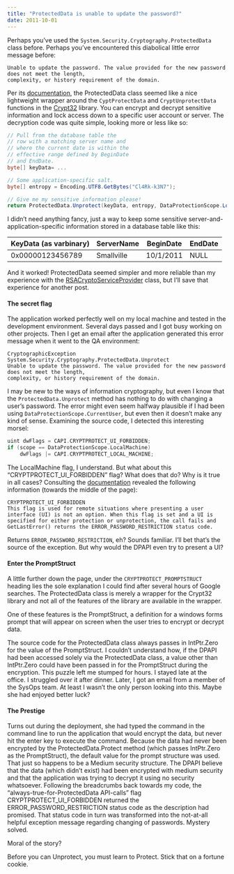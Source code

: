 ```yaml
---
title: "ProtectedData is unable to update the password?"
date: 2011-10-01
---
```


Perhaps you’ve used the `System.Security.Cryptography.ProtectedData` class before. Perhaps you’ve encountered this diabolical little error message before:

```
Unable to update the password. The value provided for the new password does not meet the length,
complexity, or history requirement of the domain.
```

Per its [documentation](http://msdn.microsoft.com/en-us/library/system.security.cryptography.protecteddata.aspx), the ProtectedData class seemed like a nice lightweight wrapper around the `CyptProtectData` and `CryptUnprotectData`
functions in the [Crypt32](http://msdn.microsoft.com/en-us/library/aa380252%28v=VS.85%29.aspx#data_encryption_and_decryption_functions) library. You can encrypt and decrypt sensitive information and lock access down to a specific user account or server. The decryption code was quite simple, looking more or less like so:

```cs
// Pull from the database table the
// row with a matching server name and
// where the current date is within the
// effective range defined by BeginDate
// and EndDate.
byte[] keyData= ...

// Some application-specific salt.
byte[] entropy = Encoding.UTF8.GetBytes("Cl4Rk-k3N7");

// Give me my sensitive information please!
return ProtectedData.Unprotect(keyData, entropy, DataProtectionScope.LocalMachine);
```

I didn’t need anything fancy, just a way to keep some sensitive server-and-application-specific information stored in a database table like this:

<table>
    <thead>
        <tr>
            <th>KeyData (as varbinary)</th><th>ServerName</th><th>BeginDate</th><th>EndDate</th>
        </tr>
    </thead>
    <tbody>
        <tr>
            <td>0x00000123456789</td><td>Smallville</td><td>10/1/2011</td><td>NULL</td>
        </tr>
    </tbody>
</table>

And it worked! ProtectedData seemed simpler and more reliable than my experience with the [RSACryptoServiceProvider](http://msdn.microsoft.com/en-us/library/system.security.cryptography.rsacryptoserviceprovider.aspx) class, but I’ll save that experience for another post.

#### The secret flag

The application worked perfectly well on my local machine and tested in the development environment. Several days passed and I got busy working on other projects. Then I get an email after the application generated this error message when it went to the QA environment:

```
CryptographicException
System.Security.Cryptography.ProtectedData.Unprotect
Unable to update the password. The value provided for the new password does not meet the length,
complexity, or history requirement of the domain.
```

I may be new to the ways of information cryptography, but even I know that the `ProtectedData.Unprotect` method has nothing to do with changing a user’s password. The error might even seem halfway plausible if I had been using `DataProtectionScope.CurrentUser`, but even then it doesn’t make any kind of sense. Examining the source code, I detected this interesting morsel:

```c
uint dwFlags = CAPI.CRYPTPROTECT_UI_FORBIDDEN;
if (scope == DataProtectionScope.LocalMachine)
    dwFlags |= CAPI.CRYPTPROTECT_LOCAL_MACHINE;
```

The LocalMachine flag, I understand. But what about this “CRYPTPROTECT_UI_FORBIDDEN” flag? What does that do? Why is it true in all cases? Consulting the [documentation](http://msdn.microsoft.com/en-us/library/ms995355.aspx#windataprotection-dpapi_topic02) revealed the following information (towards the middle of the page):

```
CRYPTPROTECT_UI_FORBIDDEN
This flag is used for remote situations where presenting a user interface (UI) is not an option. When this flag is set and a UI is specified for either protection or unprotection, the call fails and GetLastError() returns the ERROR_PASSWORD_RESTRICTION status code.
```

Returns `ERROR_PASSWORD_RESTRICTION`, eh? Sounds familiar. I’ll bet that’s the source of the exception. But why would the DPAPI even try to present a UI?

#### Enter the PromptStruct

A little further down the page, under the `CRYPTPROTECT_PROMPTSTRUCT` heading lies the sole explanation I could find after several hours of Google searches. The ProtectedData class is merely a wrapper for the Crypt32 library and not all of the features of the library are available in the wrapper.

One of these features is the PromptStruct, a definition for a windows forms prompt that will appear on screen when the user tries to encrypt or decrypt data.

The source code for the ProtectedData class always passes in IntPtr.Zero for the value of the PromptStruct. I couldn’t understand how, if the DPAPI had been accessed solely via the ProtectedData class, a value other than IntPtr.Zero could have been passed in for the PromptStruct during the encryption. This puzzle left me stumped for hours. I stayed late at the office. I struggled over it after dinner. Later, I got an email from a member of the SysOps team. At least I wasn’t the only person looking into this. Maybe she had enjoyed better luck?

#### The Prestige

Turns out during the deployment, she had typed the command in the command line to run the application that would encrypt the data, but never hit the enter key to execute the command. Because the data had never been encrypted by the ProtectedData.Protect method (which passes IntPtr.Zero as the PromptStruct), the default value for the prompt structure was used. That just so happens to be a Medium security structure. The DPAPI believe that the data (which didn’t exist) had been encrypted with medium security and that the application was trying to decrypt it using no security whatsoever. Following the breadcrumbs back towards my code, the “always-true-for-ProtectedData API-calls” flag CRYPTPROTECT_UI_FORBIDDEN returned the ERROR_PASSWORD_RESTRICTION status code as the description had promised. That status code in turn was transformed into the not-at-all helpful exception message regarding changing of passwords. Mystery solved.

Moral of the story?

Before you can Unprotect, you must learn to Protect. Stick that on a fortune cookie.
